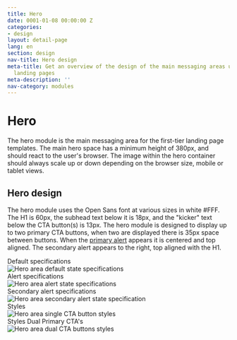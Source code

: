 ```yaml
---
title: Hero
date: 0001-01-08 00:00:00 Z
categories:
- design
layout: detail-page
lang: en
section: design
nav-title: Hero design
meta-title: Get an overview of the design of the main messaging areas used on HealthCare.gov
  landing pages
meta-description: ''
nav-category: modules
---
```


# Hero

<div class="intro">
The hero module is the main messaging area for the first-tier landing page templates. The main hero space has a minimum height of 380px, and should react to the user's browser. The image within the hero container should always scale up or down depending on the browser size, mobile or tablet views.
</div>

<div class="hr"></div>

## Hero design

The hero module uses the Open Sans font at various sizes in white #FFF. The H1 is 60px, the subhead text below it is 18px, and the "kicker" text below the CTA button(s) is 13px. The hero module is designed to display up to two primary CTA buttons, when two are displayed there is 35px space between buttons. When the [primary alert]({{site.baseurl}}/assets/alerts/)  appears it is centered and top aligned. The secondary alert appears to the right, top aligned with the H1.
<div class="caption">Default specifications</div>
<img class="full" src="{{site.baseurl}}/images/design/modules/hero/1_Hero1.png" alt="Hero area default state specifications"/>

<div class="caption">Alert specifications</div>
<img class="full" src="{{site.baseurl}}/images/design/modules/hero/2_HeroAlert.png" alt="Hero area alert state specifications"/>

<div class="caption">Secondary alert specifications</div>
<img class="full" src="{{site.baseurl}}/images/design/modules/hero/3_SecondaryAlert.png" alt="Hero area secondary alert state specification"/>

<div class="caption">Styles</div>
<img class="full" src="{{site.baseurl}}/images/design/modules/hero/4_Styles.png" alt="Hero area single CTA button styles"/>

<div class="caption">Styles Dual Primary CTA's</div>
<img class="full" src="{{site.baseurl}}/images/design/modules/hero/5_DualCTAs.png" alt="Hero area dual CTA buttons styles"/>
